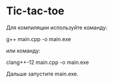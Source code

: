 # Tic-tac-toe

Для компиляции используйте команду:

g++ main.cpp -o main.exe

или команду:

clang++-12 main.cpp -o main.exe

Дальше запустите main.exe.
